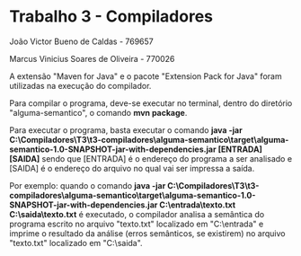 # Trabalho 3 - Compiladores

João Victor Bueno de Caldas - 769657

Marcus Vinicius Soares de Oliveira - 770026

A extensão "Maven for Java" e o pacote "Extension Pack for Java" foram utilizadas na execução do compilador.

Para compilar o programa, deve-se executar no terminal, dentro do diretório "alguma-semantico", o comando **mvn package**.

Para executar o programa, basta executar o comando **java -jar C:\Compiladores\T3\t3-compiladores\alguma-semantico\target\alguma-semantico-1.0-SNAPSHOT-jar-with-dependencies.jar [ENTRADA] [SAIDA]** sendo que [ENTRADA] é o endereço do programa a ser analisado e [SAIDA] é o endereço do arquivo no qual vai ser impressa a saída.

Por exemplo: quando o comando **java -jar C:\Compiladores\T3\t3-compiladores\alguma-semantico\target\alguma-semantico-1.0-SNAPSHOT-jar-with-dependencies.jar C:\entrada\texto.txt C:\saida\texto.txt** é executado, o compilador analisa a semântica do programa escrito no arquivo "texto.txt" localizado em "C:\entrada" e imprime o resultado da análise (erros semânticos, se existirem) no arquivo "texto.txt" localizado em "C:\saida".
